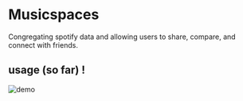 
# Musicspaces

Congregating spotify data and allowing users to share, compare, and connect with friends.

## usage (so far) !

![demo](https://i.imgur.com/tsw59hg.gif)




